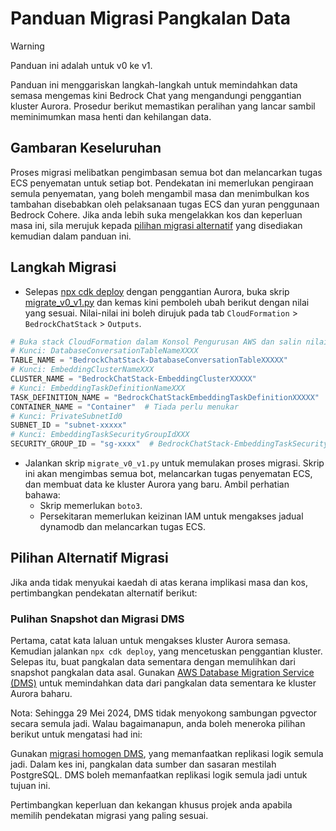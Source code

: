 # Panduan Migrasi Pangkalan Data

> [!Warning]
> Panduan ini adalah untuk v0 ke v1.

Panduan ini menggariskan langkah-langkah untuk memindahkan data semasa mengemas kini Bedrock Chat yang mengandungi penggantian kluster Aurora. Prosedur berikut memastikan peralihan yang lancar sambil meminimumkan masa henti dan kehilangan data.

## Gambaran Keseluruhan

Proses migrasi melibatkan pengimbasan semua bot dan melancarkan tugas ECS penyematan untuk setiap bot. Pendekatan ini memerlukan pengiraan semula penyematan, yang boleh mengambil masa dan menimbulkan kos tambahan disebabkan oleh pelaksanaan tugas ECS dan yuran penggunaan Bedrock Cohere. Jika anda lebih suka mengelakkan kos dan keperluan masa ini, sila merujuk kepada [pilihan migrasi alternatif](#alternative-migration-options) yang disediakan kemudian dalam panduan ini.

## Langkah Migrasi

- Selepas [npx cdk deploy](../README.md#deploy-using-cdk) dengan penggantian Aurora, buka skrip [migrate_v0_v1.py](./migrate_v0_v1.py) dan kemas kini pemboleh ubah berikut dengan nilai yang sesuai. Nilai-nilai ini boleh dirujuk pada tab `CloudFormation` > `BedrockChatStack` > `Outputs`.

```py
# Buka stack CloudFormation dalam Konsol Pengurusan AWS dan salin nilai dari tab Outputs.
# Kunci: DatabaseConversationTableNameXXXX
TABLE_NAME = "BedrockChatStack-DatabaseConversationTableXXXXX"
# Kunci: EmbeddingClusterNameXXX
CLUSTER_NAME = "BedrockChatStack-EmbeddingClusterXXXXX"
# Kunci: EmbeddingTaskDefinitionNameXXX
TASK_DEFINITION_NAME = "BedrockChatStackEmbeddingTaskDefinitionXXXXX"
CONTAINER_NAME = "Container"  # Tiada perlu menukar
# Kunci: PrivateSubnetId0
SUBNET_ID = "subnet-xxxxx"
# Kunci: EmbeddingTaskSecurityGroupIdXXX
SECURITY_GROUP_ID = "sg-xxxx"  # BedrockChatStack-EmbeddingTaskSecurityGroupXXXXX
```

- Jalankan skrip `migrate_v0_v1.py` untuk memulakan proses migrasi. Skrip ini akan mengimbas semua bot, melancarkan tugas penyematan ECS, dan membuat data ke kluster Aurora yang baru. Ambil perhatian bahawa:
  - Skrip memerlukan `boto3`.
  - Persekitaran memerlukan keizinan IAM untuk mengakses jadual dynamodb dan melancarkan tugas ECS.

## Pilihan Alternatif Migrasi

Jika anda tidak menyukai kaedah di atas kerana implikasi masa dan kos, pertimbangkan pendekatan alternatif berikut:

### Pulihan Snapshot dan Migrasi DMS

Pertama, catat kata laluan untuk mengakses kluster Aurora semasa. Kemudian jalankan `npx cdk deploy`, yang mencetuskan penggantian kluster. Selepas itu, buat pangkalan data sementara dengan memulihkan dari snapshot pangkalan data asal.
Gunakan [AWS Database Migration Service (DMS)](https://aws.amazon.com/dms/) untuk memindahkan data dari pangkalan data sementara ke kluster Aurora baharu.

Nota: Sehingga 29 Mei 2024, DMS tidak menyokong sambungan pgvector secara semula jadi. Walau bagaimanapun, anda boleh meneroka pilihan berikut untuk mengatasi had ini:

Gunakan [migrasi homogen DMS](https://docs.aws.amazon.com/dms/latest/userguide/dm-migrating-data.html), yang memanfaatkan replikasi logik semula jadi. Dalam kes ini, pangkalan data sumber dan sasaran mestilah PostgreSQL. DMS boleh memanfaatkan replikasi logik semula jadi untuk tujuan ini.

Pertimbangkan keperluan dan kekangan khusus projek anda apabila memilih pendekatan migrasi yang paling sesuai.